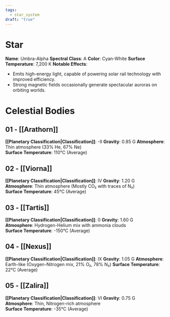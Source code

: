 ```yaml
---
tags:
  - star_system
draft: "true"
---
```

# Star
**Name**: Umbra-Alpha
**Spectral Class**: A
**Color**: Cyan-White
**Surface Temperature**: 7,200 K
**Notable Effects**:
- Emits high-energy light, capable of powering solar rail technology with improved efficiency.
- Strong magnetic fields occasionally generate spectacular auroras on orbiting worlds.
# Celestial Bodies
## 01 - [[Arathorn]]
**[[Planetary Classification|Classification]]**: -II
**Gravity**: 0.85 G 
**Atmosphere**: Thin atmosphere (33% He, 67% Ne)  
**Surface Temperature**: 110°C (Average)  
## 02 - [[Viorna]]
**[[Planetary Classification|Classification]]**: IV
**Gravity**: 1.20 G  
**Atmosphere**: Thin atmosphere (Mostly CO₂ with traces of N₂)  
**Surface Temperature**: 45°C (Average)  
## 03 - [[Tartis]]
**[[Planetary Classification|Classification]]**: 0
**Gravity**: 1.60 G  
**Atmosphere**: Hydrogen-Helium mix with ammonia clouds  
**Surface Temperature**: -150°C (Average)  
## 04 - [[Nexus]] 
**[[Planetary Classification|Classification]]**: IX
**Gravity**: 1.05 G
**Atmosphere**: Earth-like (Oxygen-Nitrogen mix, 21% O₂, 78% N₂)
**Surface Temperature**: 22°C (Average)
## 05 - [[Zalira]]
**[[Planetary Classification|Classification]]**: VI
**Gravity**: 0.75 G  
**Atmosphere**: Thin, Nitrogen-rich atmosphere  
**Surface Temperature**: -35°C (Average)  